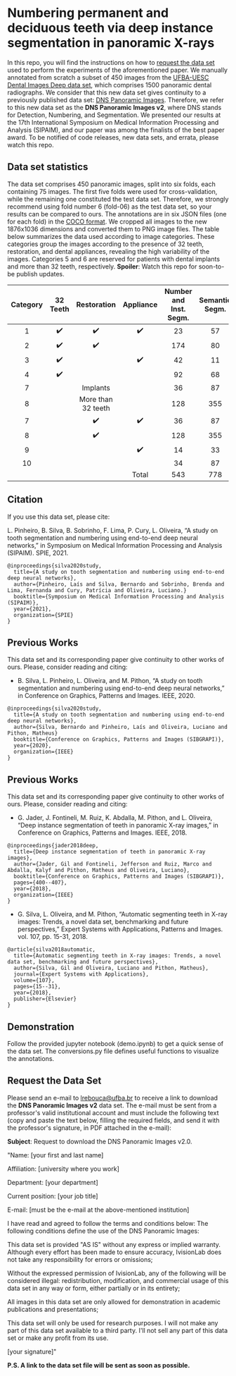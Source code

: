 # Numbering permanent and deciduous teeth via deep instance segmentation in panoramic X-rays
In this repo, you will find the instructions on how to [request the data set](#Request-the-Data-Set) used to perform the experiments of the aforementioned paper.
We manually annotated from scratch a subset of 450 images from the [UFBA-UESC Dental Images Deep data set](https://github.com/IvisionLab/deep-dental-image), which comprises 1500 panoramic dental radiographs.
We consider that this new data set gives continuity to a previously published data set: [DNS Panoramic Images](https://github.com/IvisionLab/dns-panoramic-images).
Therefore, we refer to this new data set as the **DNS Panoramic Images v2**, where DNS stands for Detection, Numbering, and Segmentation.
We presented our results at the 17th International Symposium on Medical Information Processing and Analysis (SIPAIM), and our paper was among the finalists of the best paper award.
To be notified of code releases, new data sets, and errata, please watch this repo.

## Data set statistics
The data set comprises 450 panoramic images, split into six folds, each containing 75 images.
The first five folds were used for cross-validation, while the remaining one constituted the test data set.
Therefore, we strongly recommend using fold number 6 (fold-06) as the test data set, so your results can be compared to ours.
The annotations are in six JSON files (one for each fold) in the [COCO format](https://cocodataset.org/#format-data).
We cropped all images to the new 1876x1036 dimensions and converted them to PNG image files.
The table below summarizes the data used according to image categories.
These categories group the images according to the presence of 32 teeth, restoration, and dental appliances, revealing the high variability of the images.
Categories 5 and 6 are reserved for patients with dental implants and more than 32 teeth, respectively.
**Spoiler**: Watch this repo for soon-to-be publish updates.


| Category |      32 Teeth      |     Restoration    |      Appliance     | Number and Inst. Segm. | Semantic Segm. |
|:--------:|:------------------:|:------------------:|:------------------:|:----------------------:|:--------------:|
|     1    | :heavy_check_mark: | :heavy_check_mark: | :heavy_check_mark: |           23           |       57       |
|     2    | :heavy_check_mark: | :heavy_check_mark: |                    |           174          |       80       |
|     3    | :heavy_check_mark: |                    | :heavy_check_mark: |           42           |       11       |
|     4    | :heavy_check_mark: |                    |                    |           92           |       68       |
|     7    |                    |      Implants      |                    |           36           |       87       |
|     8    |                    | More than 32 teeth |                    |           128          |       355      |
|     7    |                    | :heavy_check_mark: | :heavy_check_mark: |           36           |       87       |
|     8    |                    | :heavy_check_mark: |                    |           128          |       355      |
|     9    |                    |                    | :heavy_check_mark: |           14           |       33       |
|    10    |                    |                    |                    |           34           |       87       |
|          |                    |                    |        Total       |           543          |       778      |

## Citation
If you use this data set, please cite:

L. Pinheiro, B. Silva, B. Sobrinho, F. Lima, P. Cury, L. Oliveira, “A study on tooth segmentation and numbering using end-to-end deep neural networks,” in Symposium on Medical Information Processing and Analysis (SIPAIM). SPIE, 2021.

```
@inproceedings{silva2020study,
  title={A study on tooth segmentation and numbering using end-to-end deep neural networks},
  author={Pinheiro, Laís and Silva, Bernardo and Sobrinho, Brenda and Lima, Fernanda and Cury, Patrícia and Oliveira, Luciano.}
  booktitle={Symposium on Medical Information Processing and Analysis (SIPAIM)},
  year={2021},
  organization={SPIE}
}
```

## Previous Works
This data set and its corresponding paper give continuity to other works of ours.
Please, consider reading and citing:

- B. Silva, L. Pinheiro, L. Oliveira, and M. Pithon, “A study on tooth segmentation and numbering using end-to-end deep neural networks,” in Conference on Graphics, Patterns and Images. IEEE, 2020.

```
@inproceedings{silva2020study,
  title={A study on tooth segmentation and numbering using end-to-end deep neural networks},
  author={Silva, Bernardo and Pinheiro, Laís and Oliveira, Luciano and Pithon, Matheus}
  booktitle={Conference on Graphics, Patterns and Images (SIBGRAPI)},
  year={2020},
  organization={IEEE}
}
```

## Previous Works
This data set and its corresponding paper give continuity to other works of ours.
Please, consider reading and citing:

- G. Jader, J. Fontineli, M. Ruiz, K. Abdalla, M. Pithon, and L. Oliveira, “Deep instance segmentation of teeth in panoramic X-ray images,” in Conference on Graphics, Patterns and Images. IEEE, 2018.
```
@inproceedings{jader2018deep,
  title={Deep instance segmentation of teeth in panoramic X-ray images},
  author={Jader, Gil and Fontineli, Jefferson and Ruiz, Marco and Abdalla, Kalyf and Pithon, Matheus and Oliveira, Luciano},
  booktitle={Conference on Graphics, Patterns and Images (SIBGRAPI)},
  pages={400--407},
  year={2018},
  organization={IEEE}
}
```

- G. Silva, L. Oliveira, and M. Pithon, “Automatic segmenting teeth in X-ray images: Trends, a novel data set, benchmarking and future perspectives,” Expert Systems with Applications, Patterns and Images. vol. 107, pp. 15-31, 2018.
```
@article{silva2018automatic,
  title={Automatic segmenting teeth in X-ray images: Trends, a novel data set, benchmarking and future perspectives},
  author={Silva, Gil and Oliveira, Luciano and Pithon, Matheus},
  journal={Expert Systems with Applications},
  volume={107},
  pages={15--31},
  year={2018},
  publisher={Elsevier}
}
```

## Demonstration
Follow the provided jupyter notebook (demo.ipynb) to get a quick sense of the data set.
The conversions.py file defines useful functions to visualize the annotations.

## Request the Data Set
Please send an e-mail to lrebouca@ufba.br to receive a link to download the **DNS Panoramic Images v2** data set. The e-mail must be sent from a professor's valid institutional account and must include the following text (copy and paste the text below, filling the required fields, and send it with the professor's signature, in PDF attached in the e-mail):


**Subject**: Request to download the DNS Panoramic Images v2.0.

"Name: [your first and last name]

Affiliation: [university where you work]

Department: [your department]

Current position: [your job title]

E-mail: [must be the e-mail at the above-mentioned institution]

I have read and agreed to follow the terms and conditions below: The following conditions define the use of the DNS Panoramic Images:

This data set is provided "AS IS" without any express or implied warranty. Although every effort has been made to ensure accuracy, IvisionLab does not take any responsibility for errors or omissions;

Without the expressed permission of IvisionLab, any of the following will be considered illegal: redistribution, modification, and commercial usage of this data set in any way or form, either partially or in its entirety;

All images in this data set are only allowed for demonstration in academic publications and presentations;

This data set will only be used for research purposes. I will not make any part of this data set available to a third party. I'll not sell any part of this data set or make any profit from its use.

[your signature]"  

**P.S. A link to the data set file will be sent as soon as possible.**
